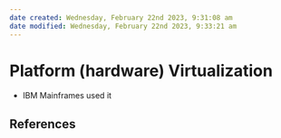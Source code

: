 ```yaml
---
date created: Wednesday, February 22nd 2023, 9:31:08 am
date modified: Wednesday, February 22nd 2023, 9:33:21 am
---
```


# Platform (hardware) Virtualization

- IBM Mainframes used it

## References
